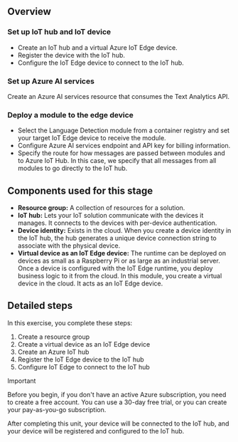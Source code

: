 ## Overview 

### Set up IoT hub and IoT device

- Create an IoT hub and a virtual Azure IoT Edge device.
- Register the device with the IoT hub.
- Configure the IoT Edge device to connect to the IoT hub.

<a name='setup-azure-ai-services'></a>

### Set up Azure AI services

Create an Azure AI services resource that consumes the Text Analytics API.

### Deploy a module to the edge device

- Select the Language Detection module from a container registry and set your target IoT Edge device to receive the module.
- Configure Azure AI services endpoint and API key for billing information.
- Specify the route for how messages are passed between modules and to Azure IoT Hub. In this case, we specify that all messages from all modules to go directly to the IoT hub.

## Components used for this stage

- **Resource group:** A collection of resources for a solution.
- **IoT hub:** Lets your IoT solution communicate with the devices it manages. It connects to the devices with per-device authentication.
- **Device identity:** Exists in the cloud. When you create a device identity in the IoT hub, the hub generates a unique device connection string to associate with the physical device.
- **Virtual device as an IoT Edge device:** The runtime can be deployed on devices as small as a Raspberry Pi or as large as an industrial server. Once a device is configured with the IoT Edge runtime, you deploy business logic to it from the cloud. In this module, you create a virtual device in the cloud. It acts as an IoT Edge device.

## Detailed steps

In this exercise, you complete these steps:

1. Create a resource group
1. Create a virtual device as an IoT Edge device
1. Create an Azure IoT hub
1. Register the IoT Edge device to the IoT hub
1. Configure IoT Edge to connect to the IoT hub

> [!IMPORTANT]
> Before you begin, if you don't have an active Azure subscription, you need to create a free account. You can use a 30-day free trial, or you can create your pay-as-you-go subscription.

After completing this unit, your device will be connected to the IoT hub, and your device will be registered and configured to the IoT hub.
